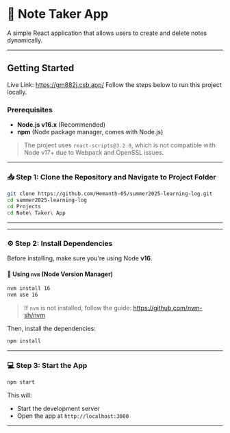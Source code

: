 # 📝 Note Taker App

A simple React application that allows users to create and delete notes dynamically.

---

## Getting Started

Live Link: https://gm882j.csb.app/
Follow the steps below to run this project locally.

### Prerequisites

- **Node.js v16.x** (Recommended)
- **npm** (Node package manager, comes with Node.js)

> The project uses `react-scripts@3.2.0`, which is not compatible with Node v17+ due to Webpack and OpenSSL issues.

---

### 📥 Step 1: Clone the Repository and Navigate to Project Folder

```bash
git clone https://github.com/Hemanth-05/summer2025-learning-log.git
cd summer2025-learning-log
cd Projects
cd Note\ Taker\ App
```

---

---

### ⚙️ Step 2: Install Dependencies

Before installing, make sure you're using Node **v16**.

#### 🧰 Using `nvm` (Node Version Manager)

```bash
nvm install 16
nvm use 16
```

> If `nvm` is not installed, follow the guide: https://github.com/nvm-sh/nvm

Then, install the dependencies:

```bash
npm install
```

---

### 💻 Step 3: Start the App

```bash
npm start
```

This will:

- Start the development server
- Open the app at `http://localhost:3000`

---
